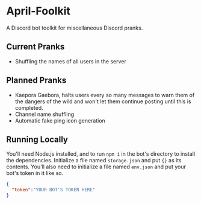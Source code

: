# April-Foolkit
A Discord bot toolkit for miscellaneous Discord pranks.

## Current Pranks
- Shuffling the names of all users in the server

## Planned Pranks
- Kaepora Gaebora, halts users every so many messages to warn them of the dangers of the wild and won't let them continue posting until this is completed.
- Channel name shuffling
- Automatic fake ping icon generation

## Running Locally
You'll need Node.js installed, and to run `npm i` in the bot's directory to install the dependencies. Initialize a file named `storage.json` and put `{}` as its contents. You'll also need to initialize a file named `env.json` and put your bot's token in it like so.
```json
{
  "token":"YOUR BOT'S TOKEN HERE"
}
```
